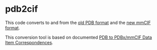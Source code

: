 # pdb2cif

This code converts to and from the [old PDB format](https://www.wwpdb.org/documentation/file-format-content/format33/v3.3.html) and the [new mmCIF format](https://mmcif.wwpdb.org/).

This conversion tool is based on documented [PDB to PDBx/mmCIF Data Item Correspondences](https://mmcif.wwpdb.org/docs/pdb_to_pdbx_correspondences.html).
